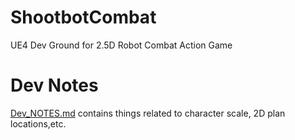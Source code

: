 # ShootbotCombat
UE4 Dev Ground for 2.5D Robot Combat Action Game

# Dev Notes

[Dev_NOTES.md](Documentation/Dev_NOTES.md) contains things related to character scale, 2D plan locations,etc.



